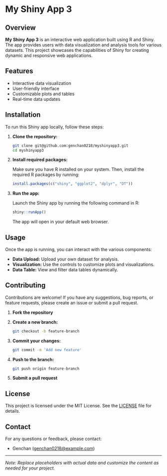 # My Shiny App 3

## Overview

**My Shiny App 3** is an interactive web application built using R and Shiny. The app provides users with data visualization and analysis tools for various datasets. This project showcases the capabilities of Shiny for creating dynamic and responsive web applications.

## Features

- Interactive data visualization
- User-friendly interface
- Customizable plots and tables
- Real-time data updates

## Installation

To run this Shiny app locally, follow these steps:

1. **Clone the repository:**

    ```sh
    git clone git@github.com:genchan0218/myshinyapp3.git
    cd myshinyapp3
    ```

2. **Install required packages:**

    Make sure you have R installed on your system. Then, install the required R packages by running:

    ```R
    install.packages(c("shiny", "ggplot2", "dplyr", "DT"))
    ```

3. **Run the app:**

    Launch the Shiny app by running the following command in R:

    ```R
    shiny::runApp()
    ```

    The app will open in your default web browser.

## Usage

Once the app is running, you can interact with the various components:

- **Data Upload:** Upload your own dataset for analysis.
- **Visualization:** Use the controls to customize plots and visualizations.
- **Data Table:** View and filter data tables dynamically.

## Contributing

Contributions are welcome! If you have any suggestions, bug reports, or feature requests, please create an issue or submit a pull request.

1. **Fork the repository**
2. **Create a new branch:**

    ```sh
    git checkout -b feature-branch
    ```

3. **Commit your changes:**

    ```sh
    git commit -m 'Add new feature'
    ```

4. **Push to the branch:**

    ```sh
    git push origin feature-branch
    ```

5. **Submit a pull request**

## License

This project is licensed under the MIT License. See the [LICENSE](LICENSE) file for details.

## Contact

For any questions or feedback, please contact:

- Genchan (genchan0218@example.com)

---

*Note: Replace placeholders with actual data and customize the content as needed for your project.*
